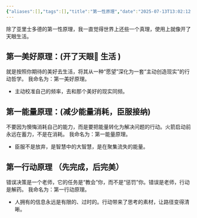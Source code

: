 ```yaml
---
{"aliases":[],"tags":[],"title":"第一性原理","date":"2025-07-13T13:02:12+08:00","date_modify":"2025-07-13T19:33:01+08:00","dg-publish":true,"permalink":"/300_Write/01_思考写作/2025/第一性原理/","dgPassFrontmatter":true,"created":"2025-07-13T13:02:12+08:00","updated":"2025-07-13T19:33:01+08:00"}
---
```


除了亚里士多德的第一性原理，我一直觉得世界上还些一个真理，使用上就像开了天眼生活。

## 第一美好原理：(开了天眼👀 生活 )

就是按照你期待的美好去生活，将其从一种“愿望”深化为一套“主动创造现实”的行动哲学。
我命名为：第一美好原理。

- 主动校准自己的频率，去和那个美好的现实同频。

## 第一能量原理：(减少能量消耗，臣服接纳)

不要因为懊悔消耗自己的能力，而是要把能量转化为解决问题的行动。火箭启动前永远在蓄力，不是在消耗。
我命名为：第一能量原理。

- 臣服不是放弃，是智慧中的大智慧，是在聚集流失的能量。

## 第一行动原理 （先完成，后完美）

错误决策是一个老师，它的任务是“教会”你，而不是“惩罚”你。错误是老师，行动是解药。
我命名为：第一行动原理。

- 人拥有的信息永远是有限的、过时的。行动带来了思考的素材，让路径变得清晰。
